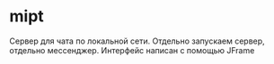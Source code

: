 # mipt

Сервер для чата по локальной сети. Отдельно запускаем сервер, отдельно мессенджер.
Интерфейс написан с помощью JFrame 
